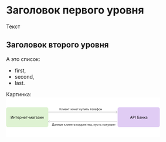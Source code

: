 # Заголовок первого уровня

Текст

## Заголовок второго уровня

А это список:
* first,
* second, 
* last.

Картинка:
<br> ![](../pictures/Frame%203.png)